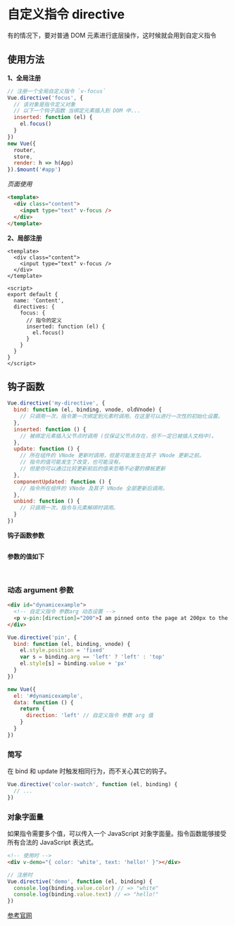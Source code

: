 # 自定义指令 directive

有的情况下，要对普通 DOM 元素进行底层操作，这时候就会用到自定义指令

## 使用方法

**1、全局注册**

```js
// 注册一个全局自定义指令 `v-focus`
Vue.directive('focus', {
  // 该对象是指令定义对象
  // 以下一个钩子函数 当绑定元素插入到 DOM 中...
  inserted: function (el) {
    el.focus()
  }
})
new Vue({
  router,
  store,
  render: h => h(App)
}).$mount('#app')
```

_页面使用_

```html
<template>
  <div class="content">
    <input type="text" v-focus />
  </div>
</template>
```

**2、局部注册**

```vue
<template>
  <div class="content">
    <input type="text" v-focus />
  </div>
</template>

<script>
export default {
  name: 'Content',
  directives: {
    focus: {
      // 指令的定义
      inserted: function (el) {
        el.focus()
      }
    }
  }
}
</script>
```

## 钩子函数

```js
Vue.directive('my-directive', {
  bind: function (el, binding, vnode, oldVnode) {
    // 只调用一次，指令第一次绑定到元素时调用。在这里可以进行一次性的初始化设置。
  },
  inserted: function () {
    // 被绑定元素插入父节点时调用 (仅保证父节点存在，但不一定已被插入文档中)。
  },
  update: function () {
    // 所在组件的 VNode 更新时调用，但是可能发生在其子 VNode 更新之前。
    // 指令的值可能发生了改变，也可能没有。
    // 但是你可以通过比较更新前后的值来忽略不必要的模板更新
  },
  componentUpdated: function () {
    // 指令所在组件的 VNode 及其子 VNode 全部更新后调用。
  },
  unbind: function () {
    // 只调用一次，指令与元素解绑时调用。
  }
})
```

**钩子函数参数**

<img :src="$withBase('/vue/directive/1.png')">

**参数的值如下**

<img :src="$withBase('/vue/directive/2.png')">
<img :src="$withBase('/vue/directive/3.png')">

### 动态 argument 参数

```html
<div id="dynamicexample">
  <!-- 自定义指令 参数arg 动态设置 -->
  <p v-pin:[direction]="200">I am pinned onto the page at 200px to the left.</p>
</div>
```

```js
Vue.directive('pin', {
  bind: function (el, binding, vnode) {
    el.style.position = 'fixed'
    var s = binding.arg == 'left' ? 'left' : 'top'
    el.style[s] = binding.value + 'px'
  }
})

new Vue({
  el: '#dynamicexample',
  data: function () {
    return {
      direction: 'left' // 自定义指令 参数 arg 值
    }
  }
})
```

### 简写

在 bind 和 update 时触发相同行为，而不关心其它的钩子。

```js
Vue.directive('color-swatch', function (el, binding) {
  // ...
})
```

### 对象字面量

如果指令需要多个值，可以传入一个 JavaScript 对象字面量。指令函数能够接受所有合法的 JavaScript 表达式。

```html
<!-- 使用时 -->
<div v-demo="{ color: 'white', text: 'hello!' }"></div>
```

```js
// 注册时
Vue.directive('demo', function (el, binding) {
  console.log(binding.value.color) // => "white"
  console.log(binding.value.text) // => "hello!"
})
```

[参考官网](https://v2.cn.vuejs.org/v2/guide/custom-directive.html)
